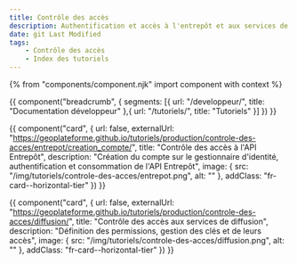 ```yaml
---
title: Contrôle des accès
description: Authentification et accès à l'entrepôt et aux services de diffusion
date: git Last Modified
tags:
    - Contrôle des accès
    - Index des tutoriels
---
```


{% from "components/component.njk" import component with context %}

{{ component("breadcrumb", {
    segments: [{
        url: "/developpeur/",
        title: "Documentation développeur"
    },{
        url: "/tutoriels/",
        title: "Tutoriels"
    }]
}) }}

<div>

{{ component("card", {
    url: false,
    externalUrl: "https://geoplateforme.github.io/tutoriels/production/controle-des-acces/entrepot/creation_compte/",
    title: "Contrôle des accès à l'API Entrepôt",
    description: "Création du compte sur le gestionnaire d'identité, authentification et consommation de l'API Entrepôt",
    image: {
        src: "/img/tutoriels/controle-des-acces/entrepot.png",
        alt: ""
    },
    addClass: "fr-card--horizontal-tier"
}) }}

{{ component("card", {
    url: false,
    externalUrl: "https://geoplateforme.github.io/tutoriels/production/controle-des-acces/diffusion/",
    title: "Contrôle des accès aux services de diffusion",
    description: "Définition des permissions, gestion des clés et de leurs accès",
    image: {
        src: "/img/tutoriels/controle-des-acces/diffusion.png",
        alt: ""
    },
    addClass: "fr-card--horizontal-tier"
}) }}

</div>
